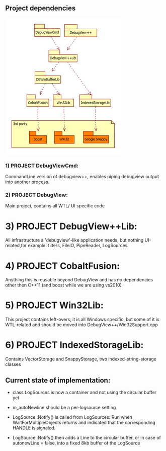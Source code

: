Project dependencies
--------------------

![DebugView++ Projects](art/DebugViewProjects.png "DebugView++ Projects")

### 1) PROJECT DebugViewCmd:
CommandLine version of debugview++, 
enables piping debugview output into another process.

### 2) PROJECT DebugView:
Main project, contains all WTL/ UI  specific code

# 3) PROJECT DebugView++Lib:
All infrastructure a 'debugview'-like application needs,
but nothing UI-related,for example: filters, FileIO, PipeReader, LogSources

# 4) PROJECT CobaltFusion:
Anything this is reusable beyond DebugView and has no dependencies other then C++11
(and boost while we are using vs2010)

# 5) PROJECT Win32Lib:
This project contains left-overs, it is all Windows specific, 
but some of it is WTL-related and should be moved into 
DebugView++/Win32Support.cpp

# 6) PROJECT IndexedStorageLib:
Contains VectorStorage and SnappyStorage, two
indexed-string-storage classes


Current state of implementation:
--------------------------------

- class LogSources is now a container and not using the circular buffer yet
- m_autoNewline should be a per-logsource setting

- LogSource::Notify() is called from LogSources::Run 
when WaitForMultipleObjects returns and indicated that the corresponding HANDLE is signaled.

- LogSource::Notify() then adds a Line to the circular buffer,
or in case of autonewLine = false, into a fixed 8kb buffer of the LogSource

